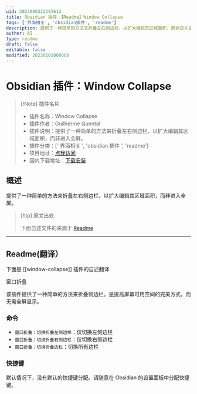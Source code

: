 ```yaml
---
uid: 2023080322293612
title: Obsidian 插件：【Readme】Window Collapse
tags: ['界面相关', 'obsidian插件', 'readme']
description: 提供了一种简单的方法来折叠左右侧边栏，以扩大编辑其区域面积，而非进入全屏。
author: AI
type: readme
draft: false
editable: false
modified: 20230101000000
---
```


# Obsidian 插件：Window Collapse

> [!Note] 插件名片
> - 插件名称：Window Collapse
> - 插件作者：Guilherme Quental
> - 插件说明：提供了一种简单的方法来折叠左右侧边栏，以扩大编辑其区域面积，而非进入全屏。
> - 插件分类：[' 界面相关 ', 'obsidian 插件 ', 'readme']
> - 项目地址：[点我访问](https://github.com/gquental/obsidian-window-collapse)
> - 国内下载地址：[下载安装](https://pkmer.cn/products/plugin/pluginMarket/?window-collapse)

## 概述

提供了一种简单的方法来折叠左右侧边栏，以扩大编辑其区域面积，而非进入全屏。

> [!tip] 原文出处
>
>下面自述文件的来源于 [Readme](https://ghproxy.net/https://raw.githubusercontent.com/gquental/obsidian-window-collapse/master/README.md)
>

---

## Readme(翻译）

下面是 [[window-collapse]] 插件的自述翻译

窗口折叠

该插件提供了一种简单的方法来折叠侧边栏。是提高屏幕可用空间的完美方式，而无需全屏显示。

### 命令

* `窗口折叠：切换折叠左侧边栏`：仅切换左侧边栏
* `窗口折叠：切换折叠右侧边栏`：仅切换右侧边栏
* `窗口折叠：切换折叠边栏`：切换所有边栏

### 快捷键

默认情况下，没有默认的快捷键分配。请随意在 Obsidian 的设置面板中分配快捷键。
